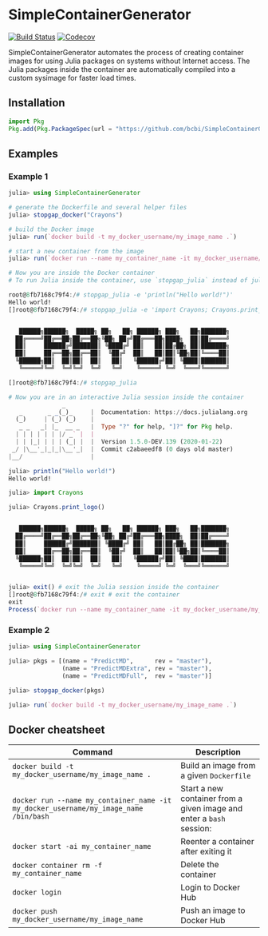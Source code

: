 # SimpleContainerGenerator

[![Build Status](https://travis-ci.com/bcbi/SimpleContainerGenerator.jl.svg?branch=master)](https://travis-ci.com/bcbi/SimpleContainerGenerator.jl/branches)
[![Codecov](https://codecov.io/gh/bcbi/SimpleContainerGenerator.jl/branch/master/graph/badge.svg)](https://codecov.io/gh/bcbi/SimpleContainerGenerator.jl)

SimpleContainerGenerator automates the process of creating container images for using Julia packages on systems without Internet access. The Julia packages inside the container are automatically compiled into a custom sysimage for faster load times.

## Installation

```julia
import Pkg
Pkg.add(Pkg.PackageSpec(url = "https://github.com/bcbi/SimpleContainerGenerator.jl", rev = "master"))
```

## Examples

### Example 1

```julia
julia> using SimpleContainerGenerator

# generate the Dockerfile and several helper files
julia> stopgap_docker("Crayons") 

# build the Docker image
julia> run(`docker build -t my_docker_username/my_image_name .`) 

# start a new container from the image
julia> run(`docker run --name my_container_name -it my_docker_username/my_image_name /bin/bash`) 

# Now you are inside the Docker container
# To run Julia inside the container, use `stopgap_julia` instead of julia

root@8fb7168c79f4:/# stopgap_julia -e 'println("Hello world!")'
Hello world!
[]root@8fb7168c79f4:/# stopgap_julia -e 'import Crayons; Crayons.print_logo()'


   ██████╗██████╗  █████╗ ██╗   ██╗ ██████╗ ███╗   ██╗███████╗
  ██╔════╝██╔══██╗██╔══██╗╚██╗ ██╔╝██╔═══██╗████╗  ██║██╔════╝
  ██║     ██████╔╝███████║ ╚████╔╝ ██║   ██║██╔██╗ ██║███████╗
  ██║     ██╔══██╗██╔══██║  ╚██╔╝  ██║   ██║██║╚██╗██║╚════██║
  ╚██████╗██║  ██║██║  ██║   ██║   ╚██████╔╝██║ ╚████║███████║
   ╚═════╝╚═╝  ╚═╝╚═╝  ╚═╝   ╚═╝    ╚═════╝ ╚═╝  ╚═══╝╚══════╝

[]root@8fb7168c79f4:/# stopgap_julia

# Now you are in an interactive Julia session inside the container
               _
   _       _ _(_)_     |  Documentation: https://docs.julialang.org
  (_)     | (_) (_)    |
   _ _   _| |_  __ _   |  Type "?" for help, "]?" for Pkg help.
  | | | | | | |/ _` |  |
  | | |_| | | | (_| |  |  Version 1.5.0-DEV.139 (2020-01-22)
 _/ |\__'_|_|_|\__'_|  |  Commit c2abaeedf8 (0 days old master)
|__/                   |

julia> println("Hello world!")
Hello world!

julia> import Crayons

julia> Crayons.print_logo()


   ██████╗██████╗  █████╗ ██╗   ██╗ ██████╗ ███╗   ██╗███████╗
  ██╔════╝██╔══██╗██╔══██╗╚██╗ ██╔╝██╔═══██╗████╗  ██║██╔════╝
  ██║     ██████╔╝███████║ ╚████╔╝ ██║   ██║██╔██╗ ██║███████╗
  ██║     ██╔══██╗██╔══██║  ╚██╔╝  ██║   ██║██║╚██╗██║╚════██║
  ╚██████╗██║  ██║██║  ██║   ██║   ╚██████╔╝██║ ╚████║███████║
   ╚═════╝╚═╝  ╚═╝╚═╝  ╚═╝   ╚═╝    ╚═════╝ ╚═╝  ╚═══╝╚══════╝


julia> exit() # exit the Julia session inside the container
[]root@8fb7168c79f4:/# exit # exit the container
exit
Process(`docker run --name my_container_name -it my_docker_username/my_image_name /bin/bash`, ProcessExited(0))
```

### Example 2

```julia
julia> using SimpleContainerGenerator

julia> pkgs = [(name = "PredictMD",      rev = "master"),
               (name = "PredictMDExtra", rev = "master"),
               (name = "PredictMDFull",  rev = "master")]

julia> stopgap_docker(pkgs)

julia> run(`docker build -t my_docker_username/my_image_name .`)
```

## Docker cheatsheet

| Command | Description |
| ------- | ----------- |
| `docker build -t my_docker_username/my_image_name .` | Build an image from a given `Dockerfile` |
| `docker run --name my_container_name -it my_docker_username/my_image_name /bin/bash` | Start a new container from a given image and enter a `bash` session: |
| `docker start -ai my_container_name` | Reenter a container after exiting it |
| `docker container rm -f my_container_name` | Delete the container |
| `docker login` | Login to Docker Hub |
| `docker push my_docker_username/my_image_name` | Push an image to Docker Hub |
